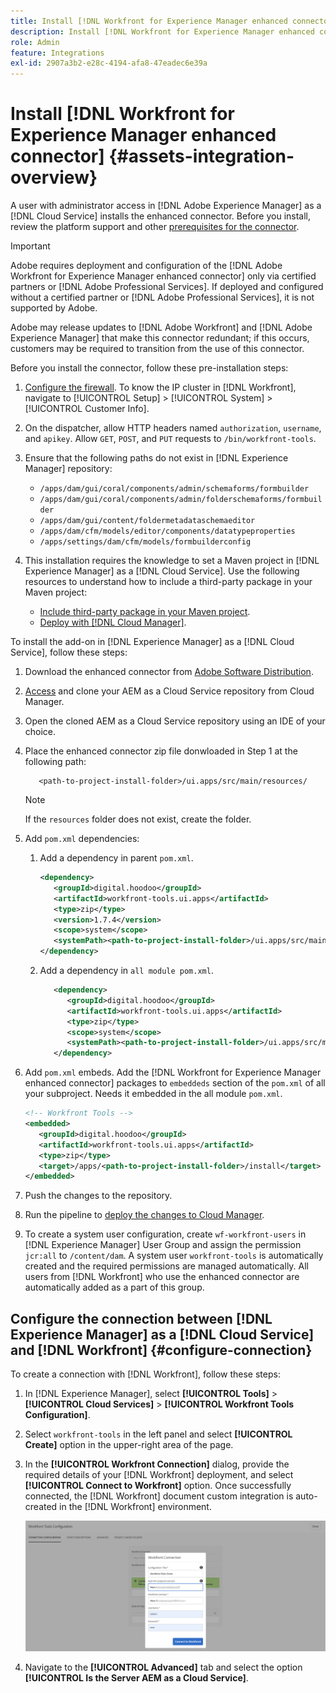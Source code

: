 ```yaml
---
title: Install [!DNL Workfront for Experience Manager enhanced connector]
description: Install [!DNL Workfront for Experience Manager enhanced connector]
role: Admin
feature: Integrations
exl-id: 2907a3b2-e28c-4194-afa8-47eadec6e39a
---
```

# Install [!DNL Workfront for Experience Manager enhanced connector] {#assets-integration-overview}

A user with administrator access in [!DNL Adobe Experience Manager] as a [!DNL Cloud Service] installs the enhanced connector. Before you install, review the platform support and other [prerequisites for the connector](https://one.workfront.com/s/csh?context=2467&pubname=the-new-workfront-experience).

>[!IMPORTANT]
>
>Adobe requires deployment and configuration of the [!DNL Adobe Workfront for Experience Manager enhanced connector] only via certified partners or [!DNL Adobe Professional Services]. If deployed and configured without a certified partner or [!DNL Adobe Professional Services], it is not supported by Adobe.
>
>Adobe may release updates to [!DNL Adobe Workfront] and [!DNL Adobe Experience Manager] that make this connector redundant; if this occurs, customers may be required to transition from the use of this connector.

Before you install the connector, follow these pre-installation steps:

1. [Configure the firewall](https://one.workfront.com/s/document-item?bundleId=the-new-workfront-experience&topicId=Content%2FAdministration_and_Setup%2FGet_started-WF_administration%2Fconfigure-your-firewall.html). To know the IP cluster in [!DNL Workfront], navigate to [!UICONTROL Setup] > [!UICONTROL System] > [!UICONTROL Customer Info].

1. On the dispatcher, allow HTTP headers named `authorization`, `username`, and `apikey`. Allow `GET`, `POST`, and `PUT` requests to `/bin/workfront-tools`.

1. Ensure that the following paths do not exist in [!DNL Experience Manager] repository:

   * `/apps/dam/gui/coral/components/admin/schemaforms/formbuilder`
   * `/apps/dam/gui/coral/components/admin/folderschemaforms/formbuilder`
   * `/apps/dam/gui/content/foldermetadataschemaeditor`
   * `/apps/dam/cfm/models/editor/components/datatypeproperties`
   * `/apps/settings/dam/cfm/models/formbuilderconfig`

1. This installation requires the knowledge to set a Maven project in [!DNL Experience Manager] as a [!DNL Cloud Service]. Use the following resources to understand how to include a third-party package in your Maven project:

   * [Include third-party package in your Maven project](https://experienceleague.adobe.com/docs/experience-manager-cloud-service/implementing/deploying/overview.html#including-third-party).
   * [Deploy with [!DNL Cloud Manager]](https://experienceleague.adobe.com/docs/experience-manager-cloud-service/implementing/using-cloud-manager/deploy-code.html).

To install the add-on in [!DNL Experience Manager] as a [!DNL Cloud Service], follow these steps:

1. Download the enhanced connector from [Adobe Software Distribution](https://experience.adobe.com/#/downloads/content/software-distribution/en/aem.html?package=/content/software-distribution/en/details.html/content/dam/aem/public/adobe/packages/cq650/product/assets/workfront-tools.ui.apps.zip).

1. [Access](https://experienceleague.adobe.com/docs/experience-manager-cloud-service/content/implementing/using-cloud-manager/managing-code/accessing-repos.html?lang=en) and clone your AEM as a Cloud Service repository from Cloud Manager.

1. Open the cloned AEM as a Cloud Service repository using an IDE of your choice.

1. Place the enhanced connector zip file donwloaded in Step 1 at the following path:

   ```TXT
      <path-to-project-install-folder>/ui.apps/src/main/resources/
   ```

   >[!NOTE]
   >
   >If the `resources` folder does not exist, create the folder.


1. Add `pom.xml` dependencies:

   1. Add a dependency in parent `pom.xml`.

      ```XML
      <dependency>
         <groupId>digital.hoodoo</groupId>
         <artifactId>workfront-tools.ui.apps</artifactId>
         <type>zip</type>
         <version>1.7.4</version>
         <scope>system</scope>
         <systemPath><path-to-project-install-folder>/ui.apps/src/main/resources/workfront-tools.ui.apps.zip</systemPath>
      </dependency>
      ```

   1. Add a dependency in `all module pom.xml`.

      ```XML
         <dependency>
            <groupId>digital.hoodoo</groupId>
            <artifactId>workfront-tools.ui.apps</artifactId>
            <type>zip</type>
            <scope>system</scope>
            <systemPath><path-to-project-install-folder>/ui.apps/src/main/resources/workfront-tools.ui.apps.zip</systemPath>
         </dependency>
      ```


1. Add `pom.xml` embeds. Add the [!DNL Workfront for Experience Manager enhanced connector] packages to `embeddeds` section of the `pom.xml` of all your subproject. Needs it embedded in the all module `pom.xml`.

      ```XML
      <!-- Workfront Tools -->
      <embedded>
         <groupId>digital.hoodoo</groupId>
         <artifactId>workfront-tools.ui.apps</artifactId>
         <type>zip</type>
         <target>/apps/<path-to-project-install-folder>/install</target>
      </embedded>
      ```

1. Push the changes to the repository.

1. Run the pipeline to [deploy the changes to Cloud Manager](https://experienceleague.adobe.com/docs/experience-manager-cloud-service/content/implementing/using-cloud-manager/deploy-code.html).

1. To create a system user configuration, create `wf-workfront-users` in [!DNL Experience Manager] User Group and assign the permission `jcr:all` to `/content/dam`. A system user `workfront-tools` is automatically created and the required permissions are managed automatically. All users from [!DNL Workfront] who use the enhanced connector are automatically added as a part of this group.

## Configure the connection between [!DNL Experience Manager] as a [!DNL Cloud Service] and [!DNL Workfront] {#configure-connection}

To create a connection with [!DNL Workfront], follow these steps:

1. In [!DNL Experience Manager], select **[!UICONTROL Tools]** > **[!UICONTROL Cloud Services]** > **[!UICONTROL Workfront Tools Configuration]**.

1. Select `workfront-tools` in the left panel and select **[!UICONTROL Create]** option in the upper-right area of the page.

1. In the **[!UICONTROL Workfront Connection]** dialog, provide the required details of your [!DNL Workfront] deployment, and select **[!UICONTROL Connect to Workfront]** option. Once successfully connected, the [!DNL Workfront] document custom integration is auto-created in the [!DNL Workfront] environment.

   ![Connect [!DNL Experience Manager] and [!DNL Workfront]](/help/assets/assets/wf-connection-config.png)

1. Navigate to the **[!UICONTROL Advanced]** tab and select the option **[!UICONTROL Is the Server AEM as a Cloud Service]**.

